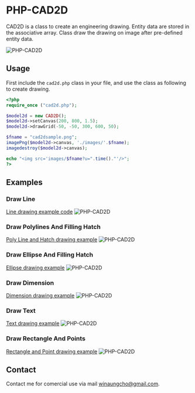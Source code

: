
# PHP-CAD2D
CAD2D is a class to create an engineering drawing.
Entity data are stored in the associative array.
Class draw the drawing on image after pre-defined entity data.

![PHP-CAD2D](images/cadpoly.png)

## Usage

First include the `cad2d.php` class in your file, and use the class as following to create drawing.

```php
<?php
require_once ("cad2d.php");

$model2d = new CAD2D();
$model2d->setCanvas(200, 800, 1.5);
$model2d->drawGrid(-50, -50, 300, 600, 50);

$fname = "cad2dsample.png";
imagePng($model2d->canvas, './images/'.$fname);
imagedestroy($model2d->canvas);

echo "<img src='images/$fname?u=".time()."'/>";
?>
```

## Examples
### Draw Line
[Line drawing example code](example/cadline.php)
![PHP-CAD2D](images/cadline.png)

### Draw Polylines And Filling Hatch
[Poly Line and Hatch drawing example](example/cadpoly.php)
![PHP-CAD2D](images/cadpoly.png)

### Draw Ellipse And Filling Hatch
[Ellipse drawing example](example/cad2dellipse.php)
![PHP-CAD2D](images/cad2dellipse.png)

### Draw Dimension
[Dimension drawing example](example/cad2ddim.php)
![PHP-CAD2D](images/cad2ddim.png)

### Draw Text
[Text drawing example](example/cad2dtext.php)
![PHP-CAD2D](images/cad2dtext.png)

### Draw Rectangle And Points
[Rectangle and Point drawing example](example/cad2drectpt.php)
![PHP-CAD2D](images/cad2drectpt.png)

## Contact
Contact me for comercial use via mail winaungcho@gmail.com.

